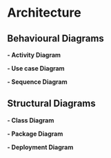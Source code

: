 # Architecture

## Behavioural Diagrams

**- Activity Diagram**

**- Use case Diagram**

**- Sequence Diagram**

## Structural Diagrams

**- Class Diagram**

**- Package Diagram**

**- Deployment Diagram**

